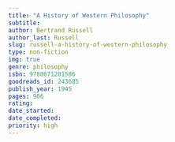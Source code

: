 ```yaml
---
title: "A History of Western Philosophy"
subtitle: 
author: Bertrand Russell
author_last: Russell
slug: russell-a-history-of-western-philosophy
type: non-fiction
img: true
genre: philosophy
isbn: 9780671201586
goodreads_id: 243685
publish_year: 1945
pages: 906
rating: 
date_started:
date_completed:
priority: high
---
```

